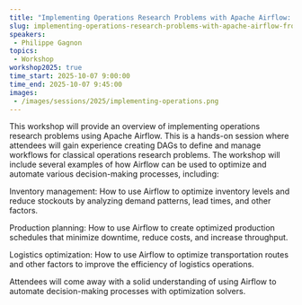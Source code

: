 ```yaml
---
title: "Implementing Operations Research Problems with Apache Airflow: From Modelling to Production"
slug: implementing-operations-research-problems-with-apache-airflow-from-modelling-to-production
speakers:
 - Philippe Gagnon
topics:
 - Workshop
workshop2025: true
time_start: 2025-10-07 9:00:00
time_end: 2025-10-07 9:45:00
images:
 - /images/sessions/2025/implementing-operations.png
---
```


This workshop will provide an overview of implementing operations research problems using Apache Airflow. This is a hands-on session where attendees will gain experience creating DAGs to define and manage workflows for classical operations research problems. The workshop will include several examples of how Airflow can be used to optimize and automate various decision-making processes, including:

Inventory management: How to use Airflow to optimize inventory levels and reduce stockouts by analyzing demand patterns, lead times, and other factors.

Production planning: How to use Airflow to create optimized production schedules that minimize downtime, reduce costs, and increase throughput.

Logistics optimization: How to use Airflow to optimize transportation routes and other factors to improve the efficiency of logistics operations.

Attendees will come away with a solid understanding of using Airflow to automate decision-making processes with optimization solvers.